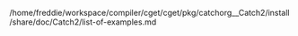 /home/freddie/workspace/compiler/cget/cget/pkg/catchorg__Catch2/install/share/doc/Catch2/list-of-examples.md